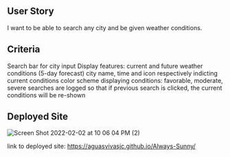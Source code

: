 ## User Story 

I want to be able to search any city and be given weather conditions. 

## Criteria 

Search bar for city input 
Display features: 
current and future weather conditions (5-day forecast)
city name, time and icon respectively indicting current conditions 
color scheme displaying conditions: favorable, moderate, severe 
searches are logged so that if previous search is clicked, the current conditions will be re-shown 


## Deployed Site 

![Screen Shot 2022-02-02 at 10 06 04 PM (2)](https://user-images.githubusercontent.com/94660524/152274870-7b4a1413-f682-4945-b090-84e974325fe3.png)

link to deployed site:  https://aguasvivasjc.github.io/Always-Sunny/


